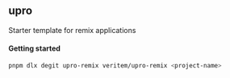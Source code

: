 ## upro

Starter template for remix applications

#### Getting started

```bash
pnpm dlx degit upro-remix veritem/upro-remix <project-name>
```
